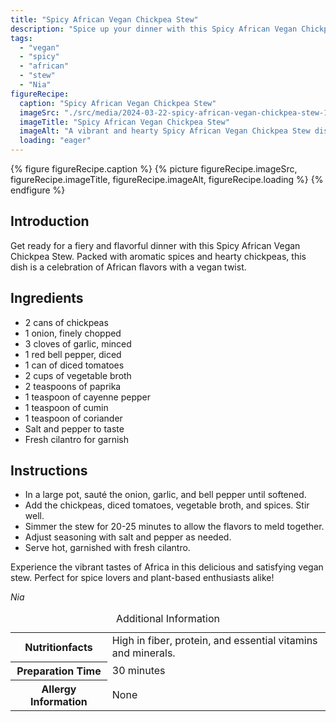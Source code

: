 ```yaml
---
title: "Spicy African Vegan Chickpea Stew"
description: "Spice up your dinner with this Spicy African Vegan Chickpea Stew. A hearty and flavorful dish that brings the vibrant tastes of Africa to your table."
tags:
  - "vegan"
  - "spicy"
  - "african"
  - "stew"
  - "Nia"
figureRecipe: 
  caption: "Spicy African Vegan Chickpea Stew"
  imageSrc: "./src/media/2024-03-22-spicy-african-vegan-chickpea-stew-1881.png"
  imageTitle: "Spicy African Vegan Chickpea Stew"
  imageAlt: "A vibrant and hearty Spicy African Vegan Chickpea Stew displayed on a clean, minimalistic dinner table setting, radiating warmth and flavor."
  loading: "eager"
---
```


{% figure figureRecipe.caption %}
{% picture figureRecipe.imageSrc, figureRecipe.imageTitle, figureRecipe.imageAlt, figureRecipe.loading %}
{% endfigure %}

## Introduction

Get ready for a fiery and flavorful dinner with this Spicy African Vegan Chickpea Stew. Packed with aromatic spices and hearty chickpeas, this dish is a celebration of African flavors with a vegan twist.

## Ingredients

- 2 cans of chickpeas
- 1 onion, finely chopped
- 3 cloves of garlic, minced
- 1 red bell pepper, diced
- 1 can of diced tomatoes
- 2 cups of vegetable broth
- 2 teaspoons of paprika
- 1 teaspoon of cayenne pepper
- 1 teaspoon of cumin
- 1 teaspoon of coriander
- Salt and pepper to taste
- Fresh cilantro for garnish

## Instructions

- In a large pot, sauté the onion, garlic, and bell pepper until softened.
- Add the chickpeas, diced tomatoes, vegetable broth, and spices. Stir well.
- Simmer the stew for 20-25 minutes to allow the flavors to meld together.
- Adjust seasoning with salt and pepper as needed.
- Serve hot, garnished with fresh cilantro.

Experience the vibrant tastes of Africa in this delicious and satisfying vegan stew. Perfect for spice lovers and plant-based enthusiasts alike!

*Nia*

<table><caption class='sr-only'>Additional Information</caption><tr><th>Nutritionfacts</th><td>High in fiber, protein, and essential vitamins and minerals.&nbsp;</td></tr><tr><th>Preparation Time</th><td>30 minutes&nbsp;</td></tr><tr><th>Allergy Information</th><td>None&nbsp;</td></tr></table>

